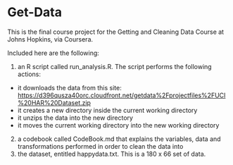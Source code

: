 # Get-Data
This is the final course project for the Getting and Cleaning Data Course at Johns Hopkins, via Coursera.

Included here are the following:

1. an R script called run_analysis.R. The script performs the following actions:
+ it downloads the data from this site: https://d396qusza40orc.cloudfront.net/getdata%2Fprojectfiles%2FUCI%20HAR%20Dataset.zip 
+ it creates a new directory inside the current working directory
+ it unzips the data into the new directory
+ it moves the current working directory into the new working directory
2. a codebook called CodeBook.md that explains the variables, data and transformations performed in order to clean the data into
3. the dataset, entitled happydata.txt. This is a 180 x 66 set of data.



